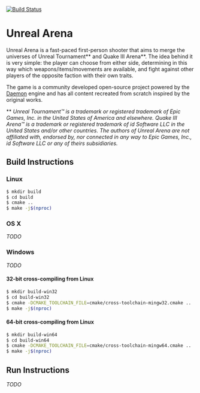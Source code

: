 [![Build Status](https://travis-ci.org/unrealarena/unrealarena.svg?branch=master)](https://travis-ci.org/unrealarena/unrealarena)

# Unreal Arena

Unreal Arena is a fast-paced first-person shooter that aims to merge the
universes of Unreal Tournament** and Quake III Arena**. The idea behind it is
very simple: the player can choose from either side, determining in this way
which weapons/items/movements are available, and fight against other players of
the opposite faction with their own traits.

The game is a community developed open-source project powered by the
[Daemon](http://unvanquished.net) engine and has all content recreated from
scratch inspired by the original works.

** *Unreal Tournament™ is a trademark or registered trademark of Epic Games,
Inc. in the United States of America and elsewhere. Quake III Arena™ is a
trademark or registered trademark of id Software LLC in the United States and/or
other countries. The authors of Unreal Arena are not affiliated with, endorsed
by, nor connected in any way to Epic Games, Inc., id Software LLC or any of
theirs subsidiaries.*


## Build Instructions


### Linux

```bash
$ mkdir build
$ cd build
$ cmake ..
$ make -j$(nproc)
```


### OS X

*TODO*


### Windows

*TODO*


#### 32-bit cross-compiling from Linux

```bash
$ mkdir build-win32
$ cd build-win32
$ cmake -DCMAKE_TOOLCHAIN_FILE=cmake/cross-toolchain-mingw32.cmake ..
$ make -j$(nproc)
```


#### 64-bit cross-compiling from Linux

```bash
$ mkdir build-win64
$ cd build-win64
$ cmake -DCMAKE_TOOLCHAIN_FILE=cmake/cross-toolchain-mingw64.cmake ..
$ make -j$(nproc)
```


## Run Instructions

*TODO*
